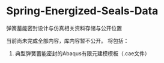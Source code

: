 # Spring-Energized-Seals-Data
弹簧蓄能密封设计与仿真相关资料存储与公开位置

当前尚未完成全部内容，库内容暂不公开。
将包括：
1. 典型弹簧蓄能密封的Abaqus有限元建模模板（.cae文件）
